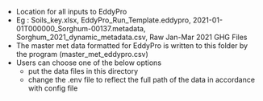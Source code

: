 - Location for all inputs to EddyPro
- Eg : Soils_key.xlsx, EddyPro_Run_Template.eddypro, 2021-01-01T000000_Sorghum-00137.metadata, Sorghum_2021_dynamic_metadata.csv, Raw Jan-Mar 2021 GHG Files
- The master met data formatted for EddyPro is written to this folder by the program (master_met_eddypro.csv)
- Users can choose one of the below options 
  - put the data files in this directory
  - change the .env file to reflect the full path of the data in accordance with config file
